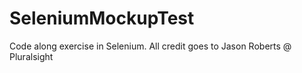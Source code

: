 # SeleniumMockupTest

Code along exercise in Selenium. All credit goes to Jason Roberts @ Pluralsight
